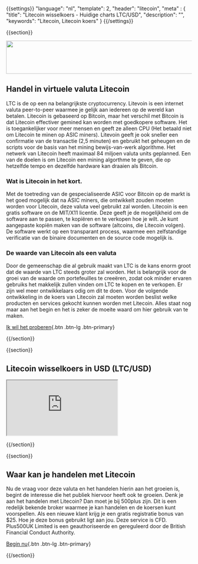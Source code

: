 {{settings}}
  "language": "nl",
  "template": 2,
  "header": "litecoin",
  "meta" : {
    "title": "Litecoin wisselkoers - Huidige charts LTC/USD",
    "description": "",
    "keywords": "Litecoin, Litecoin koers"
  }
{{/settings}}

{{section}}

<a href="http://serv.markets.com/promoRedirect?key=ej0xNDQzNzQ2NiZsPTE0NDM1MDI5JnA9MTAxNjA%3D"  target="_blank">
 <img src="http://serv.markets.com/promoLoadDisplay?key=ej0xNDQzNzQ2NiZsPTE0NDM1MDI5JnA9MTAxNjA%3D" width="728" height="90"/>
</a>

## Handel in virtuele valuta Litecoin 

LTC is de op een na belangrijkste cryptocurrency. Litevoin is een internet valuta peer-to-peer waarmee je gelijk aan iedereen op de wereld kan betalen. Litecoin is gebaseerd op Bitcoin, maar het verschil met Bitcoin is dat Litecoin effectiver gemined kan worden met goedkopere software. Het is toegankelijker voor meer mensen en geeft ze alleen CPU (Het betaald niet om Litecoin te minen op ASIC miners). Litevoin geeft je ook sneller een confirmatie van de transactie (2,5 minuten) en gebruikt het geheugen en de scripts voor de basis van het mining bewijs-van-werk algorithme. Het netwerk van Litecoin heeft maximaal 84 miljoen valuta units geplanned. Een van de doelen is om Litecoin een mining algorthme te geven, die op hetzelfde tempo en dezelfde hardware kan draaien als Bitcoin.

### Wat is Litecoin in het kort.

Met de toetreding van de gespecialiseerde ASIC voor Bitcoin op de markt is het goed mogelijk dat na ASIC miners, die ontwikkelt zouden moeten worden voor Litecoin, deze valuta veel gebruikt zal worden. Litecoin is een gratis software on de MIT/X11 licentie. Deze geeft je de mogelijkheid om de software aan te passen, te kopiëren en te verkopen hoe je wilt. Je kunt aangepaste kopiën maken van de software (altcoins, die Litecoin volgen). De software werkt op een transparant process, waarmee een zelfstandige verificatie van de binaire documenten en de source code mogelijk is. 

### De waarde van Litecoin als een valuta 

Door de gemeenschap die al gebruik maakt van LTC is de kans enorm groot dat de waarde van LTC steeds groter zal worden. Het is belangrijk voor de groei van de waarde om portefeuilles te creeëren, zodat ook minder ervaren gebruiks het makkelijk zullen vinden om LTC te kopen en te verkopen. Er zijn wel meer ontwikkelaars odig om dit te doen. Voor de volgende ontwikkeling in de koers van Litecoin zal moeten worden beslist welke producten en services gekocht kunnen worden met Litecoin. Alles staat nog maar aan het begin en het is zeker de moeite waard om hier gebruik van te maken. 

[Ik wil het proberen](http://www.plus500.com/nl/StartTrading.aspx?id=66349&pl=2){.btn .btn-lg .btn-primary}

{{/section}}

{{section}}

## Litecoin wisselkoers in USD (LTC/USD)

<div class="container kurz">
<a href="http://www.plus500.com/nl/StartTrading.aspx?id=66349&tags=Bitcoin&pl=2"></a>
<a href="http://www.plus500.com/nl/StartTrading.aspx?id=66349&tags=Bitcoin&pl=2"></a>
<iframe src="http://marketools.plus500.com/Widgets/InstrumentChartContainer?hl=nl&cty=NL&id=66349&tags=widg+chart+litecoin&pl=2&instSymb=LTCUSD"></iframe>
</div>

{{/section}}

{{section}}

## Waar kan je handelen met Litecoin 

Nu de vraag voor deze valuta en het handelen hierin aan het groeien is, begint de interesse die het publiek hiervoor heeft ook te groeien. Denk je aan het handelen met Litecoin? Dan moet je bij 500plus zijn. Dit is een redelijk bekende broker waarmee je kan handelen en de koersen kunt voorspellen. Als een nieuwe klant krijg je een gratis registratie bonus van $25. Hoe je deze bonus gebruikt ligt aan jou. Deze service is CFD. Plus500UK Limited is een geauthoriseerde en gereguleerd door de British Financial Conduct Authority. 

[Begin nu](http://www.plus500.com/nl/StartTrading.aspx?id=66349&pl=2){.btn .btn-lg .btn-primary}


{{/section}}